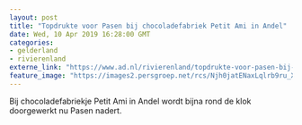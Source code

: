 ```yaml
---
layout: post
title: "Topdrukte voor Pasen bij chocoladefabriek Petit Ami in Andel"
date: Wed, 10 Apr 2019 16:28:00 GMT
categories: 
- gelderland 
- rivierenland 
externe_link: "https://www.ad.nl/rivierenland/topdrukte-voor-pasen-bij-chocoladefabriek-petit-ami-in-andel~a318eb95/"
feature_image: "https://images2.persgroep.net/rcs/Njh0jatENaxLqlrb9ru_XhFMXDQ/diocontent/144750310/_fitwidth/400/?appId=21791a8992982cd8da851550a453bd7f&quality=0.7"
---
```


Bij chocoladefabriekje Petit Ami in Andel wordt bijna rond de klok doorgewerkt nu Pasen nadert.
